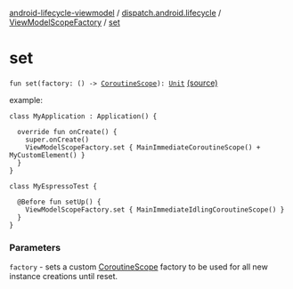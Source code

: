 [android-lifecycle-viewmodel](../../index.md) / [dispatch.android.lifecycle](../index.md) / [ViewModelScopeFactory](index.md) / [set](./set.md)

# set

`fun set(factory: () -> `[`CoroutineScope`](https://kotlin.github.io/kotlinx.coroutines/kotlinx-coroutines-core/kotlinx.coroutines/-coroutine-scope/index.html)`): `[`Unit`](https://kotlinlang.org/api/latest/jvm/stdlib/kotlin/-unit/index.html) [(source)](https://github.com/RBusarow/Dispatch/tree/master/android-lifecycle-viewmodel/src/main/java/dispatch/android/lifecycle/ViewModelScopeFactory.kt#L81)

example:

```
class MyApplication : Application() {

  override fun onCreate() {
    super.onCreate()
    ViewModelScopeFactory.set { MainImmediateCoroutineScope() + MyCustomElement() }
  }
}
```

```
class MyEspressoTest {

  @Before fun setUp() {
    ViewModelScopeFactory.set { MainImmediateIdlingCoroutineScope() }
  }
}
```

### Parameters

`factory` - sets a custom [CoroutineScope](https://kotlin.github.io/kotlinx.coroutines/kotlinx-coroutines-core/kotlinx.coroutines/-coroutine-scope/index.html) factory to be used for all new instance creations until reset.